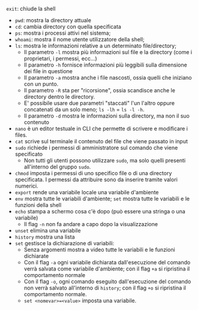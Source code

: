 `exit`: chiude la shell
- `pwd`: mostra la directory attuale
- `cd`: cambia directory con quella specificata
- `ps`: mostra i processi attivi nel sistema;
- `whoami`: mostra il nome utente utilizzatore della shell;
- `ls`: mostra le informazioni relative a un determinato file/directory;
	- Il parametro `-l` mostra più informazioni sul file e la directory (come i proprietari, i permessi, ecc...)
	- Il parametro `-h` fornisce informazioni più leggibili sulla dimensione dei file in questione
	- Il parametro `-a` mostra anche i file nascosti, ossia quelli che iniziano con un punto. 
	- Il parametro `-R` sta per "ricorsione", ossia scandisce anche le directory dentro le directory.
	- E' possibile usare due parametri "staccati" l'un l'altro oppure concatenati da un solo meno; `ls -lh` = `ls -l -h`.
	- Il parametro `-d` mostra le informazioni sulla directory, ma non il suo contenuto
- `nano` è un editor testuale in CLI che permette di scrivere e modificare i files.
- `cat` scrive sul terminale il contenuto del file che viene passato in input
- `sudo` richiede i permessi di amministratore sul comando che viene specificato
	- Non tutti gli utenti possono utilizzare `sudo`, ma solo quelli presenti all'interno del gruppo `sudo`. 
- `chmod` imposta i permessi di uno specifico file o di una directory specificata. I permessi da attribuire sono da inserire tramite valori numerici. 
- `export` rende una variabile locale una variabile d'ambiente
- `env` mostra tutte le variabili d'ambiente; `set` mostra tutte le variabili e le funzioni della shell
- `echo` stampa a schermo cosa c'è dopo (può essere una stringa o una variabile)
	- Il flag `-n` non fa andare a capo dopo la visualizzazione
- `unset` elimina una variabile
- `history` mostra una lista 
- `set` gestisce la dichiarazione di variabili:
	-  Senza argomenti mostra a video tutte le variabili e le funzioni dichiarate
	- Con il flag `-a` ogni variabile dichiarata dall'esecuzione del comando verrà salvata come variabile d'ambiente; con il flag `+a` si ripristina il comportamento normale
	- Con il flag `-o`, ogni comando eseguito dall'esecuzione del comando non verrà salvato all'interno di `history`; con il flag `+o` si ripristina il comportamento normale.
	- `set <nomevar>=<value>` imposta una variabile.